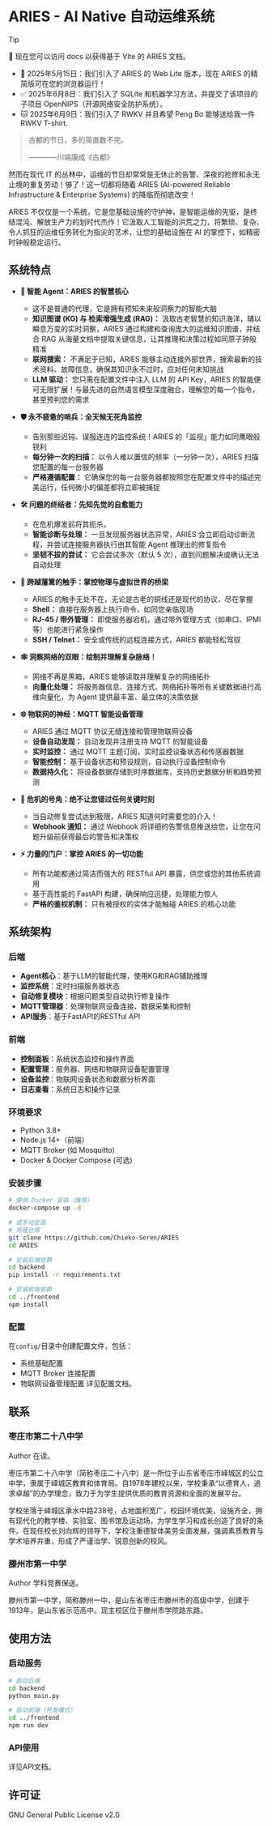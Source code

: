 # ARIES - AI Native 自动运维系统

> [!TIP]
> 🥰 现在您可以访问 docs 以获得基于 Vite 的 ARIES 文档。

- 💫 2025年5月15日：我们引入了 ARIES 的 Web Lite 版本，现在 ARIES 的精简版可在您的浏览器运行！
- ✅ 2025年6月8日：我们引入了 SQLite 和机器学习方法，并提交了该项目的子项目 OpenNIPS（开源网络安全防护系统）。
- 🐱 2025年6月9日：我们引入了 RWKV 并且希望 Peng Bo 能够送给我一件 RWKV T-shirt.

> 古都的节日，多的简直数不完。
>
> ————川端康成《古都》

然而在现代 IT 的丛林中，运维的节日却常常是无休止的告警、深夜的抢修和永无止境的重复劳动！够了！这一切都将随着 ARIES (AI-powered Reliable Infrastructure & Enterprise Systems) 的降临而彻底改变！

ARIES 不仅仅是一个系统，它是您基础设施的守护神，是智能运维的先驱，是终结混沌、解放生产力的划时代杰作！它汲取人工智能的洪荒之力，将繁琐、复杂、令人抓狂的运维任务转化为指尖的艺术，让您的基础设施在 AI 的掌控下，如精密时钟般稳定运行。

## 系统特点

*   **🧠 智能 Agent：ARIES 的智慧核心**
    *   这不是普通的代理，它是拥有预知未来般洞察力的智能大脑
    *   **知识图谱 (KG) 与 检索增强生成 (RAG)：** 汲取古老智慧的知识海洋，辅以瞬息万变的实时洞察，ARIES 通过构建和查询庞大的运维知识图谱，并结合 RAG 从海量文档中提取关键信息，让其推理和决策过程如同原子钟般精准
    *   **联网搜索：** 不满足于已知，ARIES 能够主动连接外部世界，搜索最新的技术资料、故障信息，确保其知识永不过时，应对任何未知挑战
    *   **LLM 驱动：** 您只需在配置文件中注入 LLM 的 API Key，ARIES 的智能便可无限扩展！与最先进的自然语言模型深度融合，理解您的每一个指令，甚至预判您的需求

*   **🛡️ 永不疲惫的哨兵：全天候无死角监控**
    *   告别那些迟钝、误报连连的监控系统！ARIES 的「监视」能力如同鹰眼般锐利
    *   **每分钟一次的扫描：** 以令人难以置信的频率（一分钟一次），ARIES 扫描您配置的每一台服务器
    *   **严格遵循配置：** 它确保您的每一台服务器都按照您在配置文件中的描述完美运行，任何微小的偏差都将立即被捕捉

*   **🛠️ 问题的终结者：先知先觉的自愈能力**
    *   在危机爆发前将其扼杀。
    *   **智能诊断与处理：** 一旦发现服务器状态异常，ARIES 会立即启动诊断流程，并尝试连接服务器执行由其智能 Agent 推理出的修复指令
    *   **坚韧不拔的尝试：** 它会尝试多次（默认 5 次），直到问题解决或确认无法自动处理

*   **🔌 跨越藩篱的触手：掌控物理与虚拟世界的桥梁**
    *   ARIES 的触手无处不在，无论是古老的铜线还是现代的协议，尽在掌握
    *   **Shell：** 直接在服务器上执行命令，如同您亲临现场
    *   **RJ-45 / 带外管理：** 即使服务器宕机，通过带外管理方式（如串口、IPMI 等）也能进行紧急操作
    *   **SSH / Telnet：** 安全或传统的远程连接方式，ARIES 都能轻松驾驭

*   **🕸️ 洞察网络的双眼：绘制并理解复杂脉络！**
    *   网络不再是黑箱，ARIES 能够读取并理解复杂的网络拓扑
    *   **向量化处理：** 将服务器信息、连接方式、网络拓扑等所有关键数据进行高维向量化，为 Agent 提供最丰富、最立体的决策依据

*   **🌐 物联网的神经：MQTT 智能设备管理**
    *   ARIES 通过 MQTT 协议无缝连接和管理物联网设备
    *   **设备自动发现：** 自动发现并注册支持 MQTT 的智能设备
    *   **实时监控：** 通过 MQTT 主题订阅，实时监控设备状态和传感器数据
    *   **智能控制：** 基于设备状态和预设规则，自动执行设备控制命令
    *   **数据持久化：** 将设备数据存储到时序数据库，支持历史数据分析和趋势预测

*   **📢 危机的号角：绝不让您错过任何关键时刻**
    *   当自动修复尝试达到极限，ARIES 知道何时需要您的介入！
    *   **Webhook 通知：** 通过 Webhook 将详细的告警信息推送给您，让您在问题升级前获得最后的警告和决策权

*   **⚡ 力量的门户：掌控 ARIES 的一切功能**
    *   所有功能都通过简洁而强大的 RESTful API 暴露，供您或您的其他系统调用
    *   基于高性能的 FastAPI 构建，确保响应迅捷，处理能力惊人
    *   **严格的鉴权机制：** 只有被授权的实体才能触碰 ARIES 的核心功能

## 系统架构

### 后端

- **Agent核心**：基于LLM的智能代理，使用KG和RAG辅助推理
- **监控系统**：定时扫描服务器状态
- **自动修复模块**：根据问题类型自动执行修复操作
- **MQTT管理器**：处理物联网设备连接、数据采集和控制
- **API服务**：基于FastAPI的RESTful API

### 前端

- **控制面板**：系统状态监控和操作界面
- **配置管理**：服务器、网络和物联网设备配置管理
- **设备监控**：物联网设备状态和数据分析界面
- **日志查看**：系统日志和操作记录

### 环境要求

- Python 3.8+
- Node.js 14+（前端）
- MQTT Broker (如 Mosquitto)
- Docker & Docker Compose (可选)

### 安装步骤

```bash
# 使用 Docker 安装（推荐）
docker-compose up -d

# 或手动安装
# 克隆仓库
git clone https://github.com/Chieko-Seren/ARIES
cd ARIES

# 安装后端依赖
cd backend
pip install -r requirements.txt

# 安装前端依赖
cd ../frontend
npm install
```

### 配置

在`config/`目录中创建配置文件，包括：
- 系统基础配置
- MQTT Broker 连接配置
- 物联网设备管理配置
详见配置文档。

## 联系

### 枣庄市第二十八中学

Author 在读。

枣庄市第二十八中学（简称枣庄二十八中）是一所位于山东省枣庄市峄城区的公立中学，隶属于峄城区教育和体育局。自1978年建校以来，学校秉承“以德育人，追求卓越”的办学理念，致力于为学生提供优质的教育资源和全面的发展平台。

学校坐落于峄城区承水中路238号，占地面积宽广，校园环境优美，设施齐全，拥有现代化的教学楼、实验室、图书馆及运动场，为学生学习和成长创造了良好的条件。在现任校长刘向辉的领导下，学校注重德智体美劳全面发展，强调素质教育与学术培养并重，形成了严谨治学、锐意创新的校风。

### 滕州市第一中学

Author 学科竞赛保送。

滕州市第一中学，简称滕州一中，是山东省枣庄市滕州市的高级中学，创建于1913年，是山东省示范高中。现主校区位于滕州市学院路东路。

## 使用方法

### 启动服务

```bash
# 启动后端
cd backend
python main.py

# 启动前端（开发模式）
cd ../frontend
npm run dev
```

### API使用

详见API文档。

## 许可证

GNU General Public License v2.0
